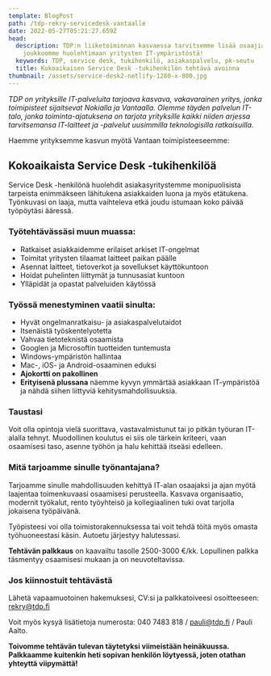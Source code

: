 ```yaml
---
template: BlogPost
path: /tdp-rekry-servicedesk-vantaalle
date: 2022-05-27T05:21:27.659Z
head:
  description: TDP:n liiketoiminnan kasvaessa tarvitsemme lisää osaajia. Tule
    joukkoomme huolehtimaan yritysten IT-ympäristöstä!
  keywords: TDP, service desk, tukihenkilö, asiakaspalvelu, pk-seutu
  title: Kokoaikaisen Service Desk -tukihenkilön tehtävä avoinna
thumbnail: /assets/service-desk2-netlify-1280-x-800.jpg
---
```

*TDP on yrityksille IT-palveluita tarjoava kasvava, vakavarainen yritys, jonka toimipisteet sijaitsevat Nokialla ja Vantaalla. Olemme täyden palvelun IT-talo, jonka toiminta-ajatuksena on tarjota yrityksille kaikki niiden arjessa tarvitsemansa IT-laitteet ja -palvelut uusimmilla teknologisilla ratkaisuilla.*

Haemme yrityksemme kasvun myötä Vantaan toimipisteeseemme: 

## **Kokoaikaista Service Desk -tukihenkilöä**

Service Desk -henkilönä huolehdit asiakasyritystemme monipuolisista tarpeista enimmäkseen lähitukena asiakkaiden luona ja myös etätukena. Työnkuvasi on laaja, mutta vaihteleva etkä joudu istumaan koko päivää työpöytäsi ääressä. 

### Työtehtävässäsi muun muassa:

* Ratkaiset asiakkaidemme erilaiset arkiset IT-ongelmat
* Toimitat yritysten tilaamat laitteet paikan päälle
* Asennat laitteet, tietoverkot ja sovellukset käyttökuntoon
* Hoidat puhelinten liittymät ja tunnusasiat kuntoon
* Ylläpidät ja opastat palveluiden käytössä

### Työssä menestyminen vaatii sinulta:

* Hyvät ongelmanratkaisu- ja asiakaspalvelutaidot
* Itsenäistä työskentelyotetta
* Vahvaa tietoteknistä osaamista
* Googlen ja Microsoftin tuotteiden tuntemusta
* Windows-ympäristön hallintaa
* Mac-, iOS- ja Android-osaaminen eduksi
* **Ajokortti on pakollinen**
* **Erityisenä plussana** näemme kyvyn ymmärtää asiakkaan IT-ympäristöä ja nähdä siihen liittyviä kehitysmahdollisuuksia.

### Taustasi 

Voit olla opintoja vielä suorittava, vastavalmistunut tai jo pitkän työuran IT-alalla tehnyt. Muodollinen koulutus ei siis ole tärkein kriteeri, vaan osaamisesi taso, asenne työhön ja halu kehittää itseäsi edelleen. 

### Mitä tarjoamme sinulle työnantajana?

Tarjoamme sinulle mahdollisuuden kehittyä IT-alan osaajaksi ja ajan myötä laajentaa toimenkuvaasi osaamisesi perusteella. Kasvava organisaatio, modernit työkalut, rento työyhteisö ja kollegiaalinen tuki ovat tarjolla jokaisena työpäivänä. 

Työpisteesi voi olla toimistorakennuksessa tai voit tehdä töitä myös omasta työhuoneestasi käsin. Autoetu järjestyy halutessasi.

**Tehtävän palkkaus** on kaavailtu tasolle 2500-3000 €/kk. Lopullinen palkka täsmentyy osaamisesi mukaan ja on neuvoteltavissa. 

### Jos kiinnostuit tehtävästä 

Lähetä vapaamuotoinen hakemuksesi, CV:si ja palkkatoiveesi osoitteeseen: [rekry@tdp.fi](mailto:rekry@tdp.fi) 

Voit myös kysyä lisätietoja numerosta: 040 7483 818 / [pauli@tdp.fi](mailto:pauli@tdp.fi) / Pauli Aalto. 

**Toivomme tehtävän tulevan täytetyksi viimeistään heinäkuussa. Palkkaamme kuitenkin heti sopivan henkilön löytyessä, joten otathan yhteyttä viipymättä!**